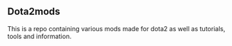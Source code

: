 ## Dota2mods
This is a repo containing various mods made for dota2 as well as tutorials, tools and information.